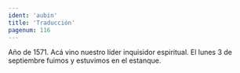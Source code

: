 ```yaml
---
ident: 'aubin'
title: 'Traducción'
pagenum: 116
---
```

Año de 1571.
Acá vino nuestro líder inquisidor espiritual.
El lunes 3 de septiembre fuimos y estuvimos en el estanque.
